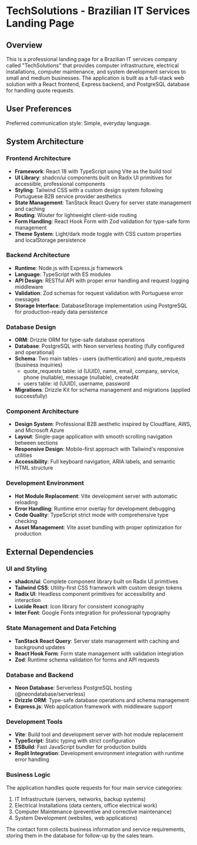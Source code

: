 # TechSolutions - Brazilian IT Services Landing Page

## Overview

This is a professional landing page for a Brazilian IT services company called "TechSolutions" that provides computer infrastructure, electrical installations, computer maintenance, and system development services to small and medium businesses. The application is built as a full-stack web solution with a React frontend, Express backend, and PostgreSQL database for handling quote requests.

## User Preferences

Preferred communication style: Simple, everyday language.

## System Architecture

### Frontend Architecture
- **Framework**: React 18 with TypeScript using Vite as the build tool
- **UI Library**: shadcn/ui components built on Radix UI primitives for accessible, professional components
- **Styling**: Tailwind CSS with a custom design system following Portuguese B2B service provider aesthetics
- **State Management**: TanStack React Query for server state management and caching
- **Routing**: Wouter for lightweight client-side routing
- **Form Handling**: React Hook Form with Zod validation for type-safe form management
- **Theme System**: Light/dark mode toggle with CSS custom properties and localStorage persistence

### Backend Architecture
- **Runtime**: Node.js with Express.js framework
- **Language**: TypeScript with ES modules
- **API Design**: RESTful API with proper error handling and request logging middleware
- **Validation**: Zod schemas for request validation with Portuguese error messages
- **Storage Interface**: DatabaseStorage implementation using PostgreSQL for production-ready data persistence

### Database Design
- **ORM**: Drizzle ORM for type-safe database operations
- **Database**: PostgreSQL with Neon serverless hosting (fully configured and operational)
- **Schema**: Two main tables - users (authentication) and quote_requests (business inquiries)
  - quote_requests table: id (UUID), name, email, company, service, phone (nullable), message (nullable), createdAt
  - users table: id (UUID), username, password
- **Migrations**: Drizzle Kit for schema management and migrations (applied successfully)

### Component Architecture
- **Design System**: Professional B2B aesthetic inspired by Cloudflare, AWS, and Microsoft Azure
- **Layout**: Single-page application with smooth scrolling navigation between sections
- **Responsive Design**: Mobile-first approach with Tailwind's responsive utilities
- **Accessibility**: Full keyboard navigation, ARIA labels, and semantic HTML structure

### Development Environment
- **Hot Module Replacement**: Vite development server with automatic reloading
- **Error Handling**: Runtime error overlay for development debugging
- **Code Quality**: TypeScript strict mode with comprehensive type checking
- **Asset Management**: Vite asset bundling with proper optimization for production

## External Dependencies

### UI and Styling
- **shadcn/ui**: Complete component library built on Radix UI primitives
- **Tailwind CSS**: Utility-first CSS framework with custom design tokens
- **Radix UI**: Headless component primitives for accessibility and interaction
- **Lucide React**: Icon library for consistent iconography
- **Inter Font**: Google Fonts integration for professional typography

### State Management and Data Fetching
- **TanStack React Query**: Server state management with caching and background updates
- **React Hook Form**: Form state management with validation integration
- **Zod**: Runtime schema validation for forms and API requests

### Database and Backend
- **Neon Database**: Serverless PostgreSQL hosting (@neondatabase/serverless)
- **Drizzle ORM**: Type-safe database operations and schema management
- **Express.js**: Web application framework with middleware support

### Development Tools
- **Vite**: Build tool and development server with hot module replacement
- **TypeScript**: Static typing with strict configuration
- **ESBuild**: Fast JavaScript bundler for production builds
- **Replit Integration**: Development environment integration with runtime error handling

### Business Logic
The application handles quote requests for four main service categories:
1. IT Infrastructure (servers, networks, backup systems)
2. Electrical Installations (data centers, office electrical work)
3. Computer Maintenance (preventive and corrective maintenance)
4. System Development (websites, web applications)

The contact form collects business information and service requirements, storing them in the database for follow-up by the sales team.